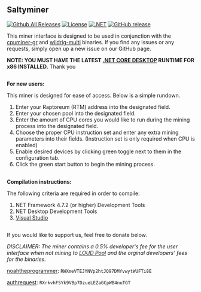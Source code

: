 ## Saltyminer
[![Github All Releases](https://img.shields.io/github/downloads/noahtheprogrammer/saltyminer/total.svg)]()
[![License](https://img.shields.io/badge/license-GPL-green)](./LICENSE)
[![.NET](https://github.com/noahtheprogrammer/saltyminer/actions/workflows/codeql-analysis.yml/badge.svg)](https://github.com/noahtheprogrammer/saltyminer/actions/workflows/codeql-analysis.yml)
[![GitHub release](https://img.shields.io/github/release/noahtheprogrammer/saltyminer/all.svg)](https://github.com/noahtheprogrammer/saltyminer/releases)

This miner interface is designed to be used in conjunction with the [cpuminer-gr](https://github.com/michal-zurkowski/cpuminer-gr) and [wildrig-multi](https://github.com/andru-kun/wildrig-multi) binaries.
If you find any issues or any requests, simply open up a new issue on our GitHub page.

**NOTE: YOU MUST HAVE THE LATEST [.NET CORE DESKTOP](https://dotnet.microsoft.com/download/dotnet/3.1) RUNTIME FOR x86 INSTALLED.**
Thank you

##
**For new users:**

This miner is designed for ease of access. Below is a simple rundown.

1. Enter your Raptoreum (RTM) address into the designated field.
2. Enter your chosen pool into the designated field.
3. Enter the amount of CPU cores you would like to run during the mining process into the designated field.
4. Choose the proper CPU instruction set and enter any extra mining parameters into their fields. (Instruction set is only required when CPU is enabled)
6. Enable desired devices by clicking green toggle next to them in the configuration tab.
7. Click the green start button to begin the mining process.
##

**Compilation instructions:**

The following criteria are required in order to compile:

1. NET Framework 4.7.2 (or higher) Development Tools
2. NET Desktop Development Tools
3. [Visual Studio](https://visualstudio.microsoft.com/)

##
If you would like to support us, feel free to donate below.

*DISCLAIMER: The miner contains a 0.5% developer's fee for the user interface when not mining to [LOUD Pool](https://loudmining.com/) and the orginal developers' fees for the binaries.*

[noahtheprogrammer](https://github.com/noahtheprogrammer):  `RWXmeVTEJYNVp2htJQ97DMYvwytWUFTi8E`

[authrequest](https://github.com/authrequest): `RXrkvhFSYk9VBp7DzueLEZaGCpWB4nuTGT`

